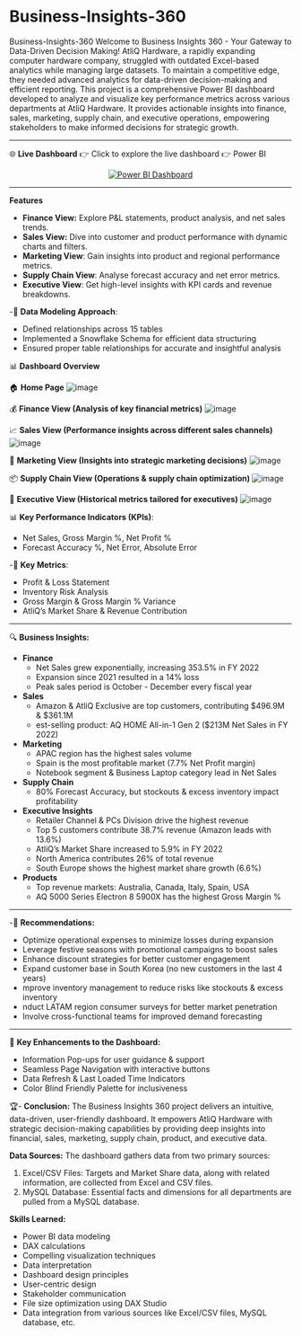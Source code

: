 # Business-Insights-360
Business-Insights-360
Welcome to Business Insights 360 - Your Gateway to Data-Driven Decision Making!
AtliQ Hardware, a rapidly expanding computer hardware company, struggled with outdated Excel-based analytics while managing large datasets. To maintain a competitive edge, they needed advanced analytics for data-driven decision-making and efficient reporting.
This project is a comprehensive Power BI dashboard developed to analyze and visualize key performance metrics across various departments at AtliQ Hardware. It provides actionable insights into finance, sales, marketing, supply chain, and executive operations, empowering stakeholders to make informed decisions for strategic growth.
________________________________________
🌐 **Live Dashboard**
👉 Click to explore the live dashboard 👉 Power BI

<p align="center"> <a href="https://app.powerbi.com/groups/me/reports/055146f9-b9c1-40b0-aca0-6ea1d9aaf8ca/bbcf80d96f3d61e9ce33?experience=power-bi"> <img src="https://img.shields.io/badge/View%20Dashboard-Power%20BI-brightgreen?style=for-the-badge&logo=powerbi" alt="Power BI Dashboard"> </a> </p>

________________________________________
**Features** 
- **Finance View:** Explore P&L statements, product analysis, and net sales trends.
- **Sales View:** Dive into customer and product performance with dynamic charts and filters. 
- **Marketing View**: Gain insights into product and regional performance metrics.
- **Supply Chain View**: Analyse forecast accuracy and net error metrics. 
- **Executive View**: Get high-level insights with KPI cards and revenue breakdowns.
  
-📌 **Data Modeling Approach**:
-	Defined relationships across 15 tables
-	Implemented a Snowflake Schema for efficient data structuring
-	Ensured proper table relationships for accurate and insightful analysis
 
📊 **Dashboard Overview**

🏠 **Home Page**
 ![image](https://github.com/user-attachments/assets/7ee7aa4d-591e-479d-945a-ab185b38c050)


💰 **Finance View (Analysis of key financial metrics)**
 ![image](https://github.com/user-attachments/assets/8916a8dc-60a6-4f04-884f-5887581ebd50)


📈 **Sales View (Performance insights across different sales channels)**
 ![image](https://github.com/user-attachments/assets/5abe2018-d913-4809-8bef-9802d183ed9e)


📢 **Marketing View (Insights into strategic marketing decisions)**
 ![image](https://github.com/user-attachments/assets/d504d5c6-efdd-41ef-8f46-edf25956dca4)


📦 **Supply Chain View (Operations & supply chain optimization)**
 ![image](https://github.com/user-attachments/assets/fb0b0fc2-ec82-4d9f-b8a2-dc547272e121)


🎯 **Executive View (Historical metrics tailored for executives)**
 ![image](https://github.com/user-attachments/assets/34f78650-4617-45a1-8e6d-9439f92e41e6)


📊 **Key Performance Indicators (KPIs)**:
-	Net Sales, Gross Margin %, Net Profit %
-	Forecast Accuracy %, Net Error, Absolute Error
  
-📌 **Key Metrics**:
-	Profit & Loss Statement
-	Inventory Risk Analysis
-	Gross Margin & Gross Margin % Variance
-	AtliQ’s Market Share & Revenue Contribution
________________________________________
🔍 **Business Insights:**
 - **Finance**
   - Net Sales grew exponentially, increasing 353.5% in FY 2022
   -  Expansion since 2021 resulted in a 14% loss
   -  Peak sales period is October - December every fiscal year
- **Sales**
  -  Amazon & AtliQ Exclusive are top customers, contributing $496.9M & $361.1M
  -  est-selling product: AQ HOME All-in-1 Gen 2 ($213M Net Sales in FY 2022)
- **Marketing**
  -	APAC region has the highest sales volume
  -	Spain is the most profitable market (7.7% Net Profit margin)
  -	Notebook segment & Business Laptop category lead in Net Sales
- **Supply Chain**
  -	80% Forecast Accuracy, but stockouts & excess inventory impact profitability
- **Executive Insights**
  -	Retailer Channel & PCs Division drive the highest revenue
  -	Top 5 customers contribute 38.7% revenue (Amazon leads with 13.6%)
  -	AtliQ’s Market Share increased to 5.9% in FY 2022
  -	North America contributes 26% of total revenue
  -	South Europe shows the highest market share growth (6.6%)
- **Products**
  -	Top revenue markets: Australia, Canada, Italy, Spain, USA
  -	AQ 5000 Series Electron 8 5900X has the highest Gross Margin %
________________________________________
-📌 **Recommendations:**
- Optimize operational expenses to minimize losses during expansion
- Leverage festive seasons with promotional campaigns to boost sales
- Enhance discount strategies for better customer engagement
- Expand customer base in South Korea (no new customers in the last 4 years)
- mprove inventory management to reduce risks like stockouts & excess inventory
- nduct LATAM region consumer surveys for better market penetration
- Involve cross-functional teams for improved demand forecasting
________________________________________
🎯 **Key Enhancements to the Dashboard:**
-	Information Pop-ups for user guidance & support
-	Seamless Page Navigation with interactive buttons
-	Data Refresh & Last Loaded Time Indicators
-	Color Blind Friendly Palette for inclusiveness
  
🏆- **Conclusion:**
The Business Insights 360 project delivers an intuitive, data-driven, user-friendly dashboard. It empowers AtliQ Hardware with strategic decision-making capabilities by providing deep insights into financial, sales, marketing, supply chain, product, and executive data.

**Data Sources:** 
The dashboard gathers data from two primary sources:
1.	Excel/CSV Files: Targets and Market Share data, along with related information, are collected from Excel and CSV files. 
2.	MySQL Database: Essential facts and dimensions for all departments are pulled from a MySQL database.

**Skills Learned:**
-	Power BI data modeling 
-	DAX calculations 
-	Compelling visualization techniques 
-	Data interpretation 
-	Dashboard design principles 
-	User-centric design 
-	Stakeholder communication 
-	File size optimization using DAX Studio 
-	Data integration from various sources like Excel/CSV files, MySQL database, etc.

